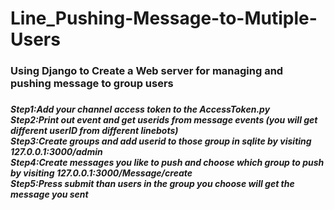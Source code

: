 # Line_Pushing-Message-to-Mutiple-Users
<h3>Using Django to Create a Web server for managing and pushing message to group users<h3>
<h5>
Step1:Add your channel access token to the AccessToken.py<br>
Step2:Print out event and get userids from message events (you will get different userID from different linebots)<br>
Step3:Create groups and add userid to those group in sqlite by visiting 127.0.0.1:3000/admin<br>
Step4:Create messages you like to push and choose which group to push by visiting 127.0.0.1:3000/Message/create<br>
Step5:Press submit than users in the group you choose will get the message you sent
<h5>
